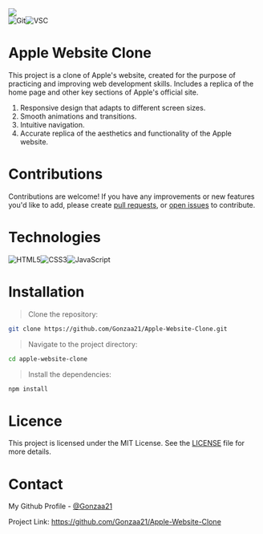 <img src="https://i.pinimg.com/originals/f1/c4/e6/f1c4e6e361864212f2f7c47becae2fd2.jpg">

<div style="display: flex; margin: auto;">

<img alt="Git" src="https://img.shields.io/badge/git-%23F05033.svg?style=for-the-badge&logo=git&logoColor=white">
<img alt="VSC" src="https://img.shields.io/badge/Visual%20Studio%20Code-0078d7.svg?style=for-the-badge&logo=visual-studio-code&logoColor=white">

</div>

# Apple Website Clone

This project is a clone of Apple's website, created for the purpose of practicing and improving web development skills. Includes a replica of the home page and other key sections of Apple's official site.
1. Responsive design that adapts to different screen sizes.
2. Smooth animations and transitions.
3. Intuitive navigation.
4. Accurate replica of the aesthetics and functionality of the Apple website.

# Contributions

Contributions are welcome! If you have any improvements or new features you'd like to add, please create <a href="https://github.com/Gonzaa21/Apple-Website-Clone/pulls">pull requests</a>, or <a href="https://github.com/Gonzaa21/Apple-Website-Clone/issues">open issues</a> to contribute.

# Technologies

<div style="display: flex;">
<img alt="HTML5" src="https://img.shields.io/badge/html5-%23E34F26.svg?style=for-the-badge&logo=html5&logoColor=white">
<img alt="CSS3" src="https://img.shields.io/badge/css3-%231572B6.svg?style=for-the-badge&logo=css3&logoColor=white">
<img alt="JavaScript" src="https://img.shields.io/badge/javascript-%23323330.svg?style=for-the-badge&logo=javascript&logoColor=%23F7DF1E">
</div>

# Installation
> Clone the repository:
   ```sh
   git clone https://github.com/Gonzaa21/Apple-Website-Clone.git
   ```
> Navigate to the project directory:
   ```sh
   cd apple-website-clone
   ```
> Install the dependencies:
   ```sh
   npm install
   ```

# Licence
This project is licensed under the MIT License. See the <a href="https://github.com/Gonzaa21/Apple-Website-Clone/tree/main?tab=MIT-1-ov-file">LICENSE</a> file for more details.

# Contact
My Github Profile - [@Gonzaa21](https://github.com/Gonzaa21)

Project Link: https://github.com/Gonzaa21/Apple-Website-Clone
